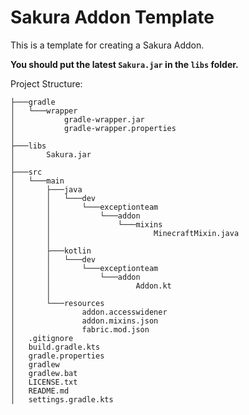 # Sakura Addon Template

This is a template for creating a Sakura Addon.

**You should put the latest `Sakura.jar` in the `libs` folder.**

Project Structure:
```
├───gradle
│   └───wrapper
│           gradle-wrapper.jar
│           gradle-wrapper.properties
│
├───libs
│       Sakura.jar
│
├───src
│   └───main
│       ├───java
│       │   └───dev
│       │       └───exceptionteam
│       │           └───addon
│       │               └───mixins
│       │                       MinecraftMixin.java
│       │
│       ├───kotlin
│       │   └───dev
│       │       └───exceptionteam
│       │           └───addon
│       │                   Addon.kt
│       │
│       └───resources
│               addon.accesswidener
│               addon.mixins.json
│               fabric.mod.json
│   .gitignore
│   build.gradle.kts
│   gradle.properties
│   gradlew
│   gradlew.bat
│   LICENSE.txt
│   README.md
│   settings.gradle.kts
```
